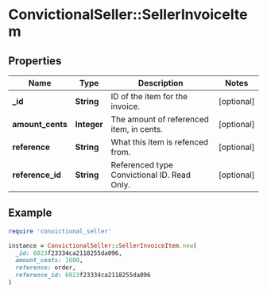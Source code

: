# ConvictionalSeller::SellerInvoiceItem

## Properties

| Name | Type | Description | Notes |
| ---- | ---- | ----------- | ----- |
| **_id** | **String** | ID of the item for the invoice. | [optional] |
| **amount_cents** | **Integer** | The amount of referenced item, in cents. | [optional] |
| **reference** | **String** | What this item is refenced from. | [optional] |
| **reference_id** | **String** | Referenced type Convictional ID. Read Only. | [optional] |

## Example

```ruby
require 'convictional_seller'

instance = ConvictionalSeller::SellerInvoiceItem.new(
  _id: 6023f23334ca2118255da096,
  amount_cents: 1600,
  reference: order,
  reference_id: 6023f23334ca2118255da096
)
```

